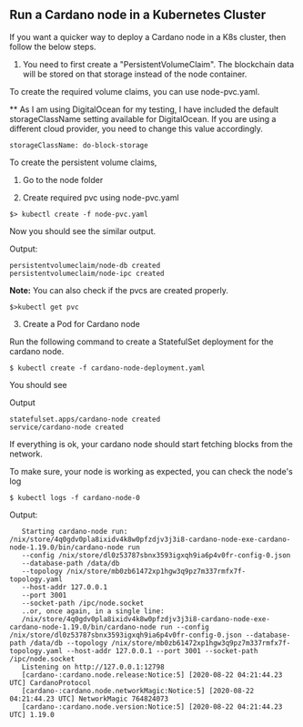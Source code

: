 Run a Cardano node in a Kubernetes Cluster
----------------------------

If you want a quicker way to deploy a Cardano node in a K8s cluster, then follow the below steps.

1. You need to first create a "PersistentVolumeClaim". The blockchain data will be stored on that storage instead
of the node container.

To create the required volume claims, you can use node-pvc.yaml. 

** As I am using DigitalOcean for my testing, I have included the default storageClassName setting available for
DigitalOcean. If you are using a different cloud provider, you need to change this value accordingly.

```$xslt
storageClassName: do-block-storage
```
To create the persistent volume claims,
1. Go to the node folder

2. Create required pvc using node-pvc.yaml

```$xslt
$> kubectl create -f node-pvc.yaml 
```
Now you should see the similar output.

Output: 

```$xslt
persistentvolumeclaim/node-db created
persistentvolumeclaim/node-ipc created
```
**Note:** You can also check if the pvcs are created properly.

```$xslt
$>kubectl get pvc
```

3. Create a Pod for Cardano node

Run the following command to create a StatefulSet deployment for the cardano node.

```
$ kubectl create -f cardano-node-deployment.yaml
```
You should see

Output 
```
statefulset.apps/cardano-node created
service/cardano-node created
```

If everything is ok, your cardano node should start fetching blocks from the network. 

To make sure, your node is working as expected, you can check the node's log

```   
$ kubectl logs -f cardano-node-0
```
Output:
```
   Starting cardano-node run: /nix/store/4q0gdv0pla8ixidv4k8w0pfzdjv3j3i8-cardano-node-exe-cardano-node-1.19.0/bin/cardano-node run
   --config /nix/store/dl0z53787sbnx3593igxqh9ia6p4v0fr-config-0.json
   --database-path /data/db
   --topology /nix/store/mb0zb61472xp1hgw3q9pz7m337rmfx7f-topology.yaml
   --host-addr 127.0.0.1
   --port 3001
   --socket-path /ipc/node.socket
   ..or, once again, in a single line:
   /nix/store/4q0gdv0pla8ixidv4k8w0pfzdjv3j3i8-cardano-node-exe-cardano-node-1.19.0/bin/cardano-node run --config /nix/store/dl0z53787sbnx3593igxqh9ia6p4v0fr-config-0.json --database-path /data/db --topology /nix/store/mb0zb61472xp1hgw3q9pz7m337rmfx7f-topology.yaml --host-addr 127.0.0.1 --port 3001 --socket-path /ipc/node.socket     
   Listening on http://127.0.0.1:12798
   [cardano-:cardano.node.release:Notice:5] [2020-08-22 04:21:44.23 UTC] CardanoProtocol
   [cardano-:cardano.node.networkMagic:Notice:5] [2020-08-22 04:21:44.23 UTC] NetworkMagic 764824073
   [cardano-:cardano.node.version:Notice:5] [2020-08-22 04:21:44.23 UTC] 1.19.0   
```
